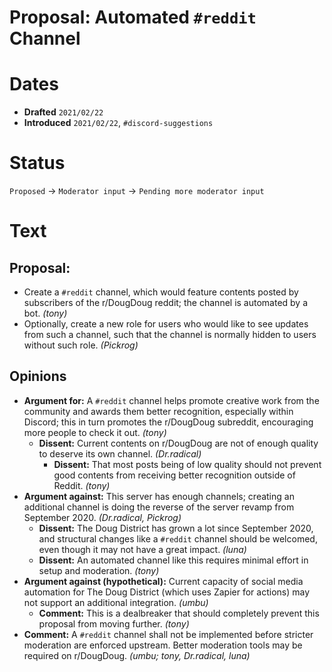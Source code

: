 # Proposal: Automated `#reddit` Channel

# Dates

- **Drafted** `2021/02/22`
- **Introduced** `2021/02/22`, `#discord-suggestions`

# Status
`Proposed` → `Moderator input` → `Pending more moderator input`

# Text

## Proposal:

- Create a `#reddit` channel, which would feature contents posted by subscribers of the r/DougDoug reddit; the channel is automated by a bot. _(tony)_
- Optionally, create a new role for users who would like to see updates from such a channel, such that the channel is normally hidden to users without such role. _(Pickrog)_

## Opinions

- **Argument for:** A `#reddit` channel helps promote creative work from the community and awards them better recognition, especially within Discord; this in turn promotes the r/DougDoug subreddit, encouraging more people to check it out. _(tony)_
    - **Dissent:** Current contents on r/DougDoug are not of enough quality to deserve its own channel. _(Dr.radical)_
        - **Dissent:** That most posts being of low quality should not prevent good contents from receiving better recognition outside of Reddit. _(tony)_
- **Argument against:** This server has enough channels; creating an additional channel is doing the reverse of the server revamp from September 2020. _(Dr.radical, Pickrog)_
    - **Dissent:** The Doug District has grown a lot since September 2020, and structural changes like a `#reddit` channel should be welcomed, even though it may not have a great impact. _(luna)_
    - **Dissent:** An automated channel like this requires minimal effort in setup and moderation. _(tony)_
- **Argument against (hypothetical):** Current capacity of social media automation for The Doug District (which uses Zapier for actions) may not support an additional integration. _(umbu)_
    - **Comment:** This is a dealbreaker that should completely prevent this proposal from moving further. _(tony)_
- **Comment:** A `#reddit` channel shall not be implemented before stricter moderation are enforced upstream. Better moderation tools may be required on r/DougDoug. _(umbu; tony, Dr.radical, luna)_
